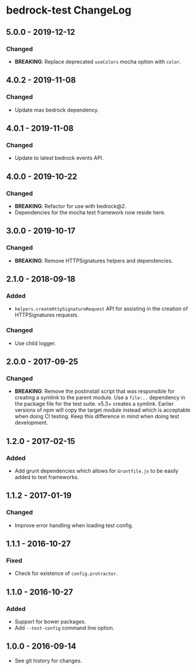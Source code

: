 # bedrock-test ChangeLog

## 5.0.0 - 2019-12-12

### Changed
- **BREAKING**: Replace deprecated `useColors` mocha option with `color`.

## 4.0.2 - 2019-11-08

### Changed
- Update max bedrock dependency.

## 4.0.1 - 2019-11-08

### Changed
- Update to latest bedrock events API.

## 4.0.0 - 2019-10-22

### Changed
- **BREAKING**: Refactor for use with bedrock@2.
- Dependencies for the mocha test framework now reside here.

## 3.0.0 - 2019-10-17

### Changed
- **BREAKING**: Remove HTTPSignatures helpers and dependencies.

## 2.1.0 - 2018-09-18

### Added
- `helpers.createHttpSignatureRequest` API for assisting in the creation of
HTTPSignatures requests.

### Changed
- Use child logger.

## 2.0.0 - 2017-09-25

### Changed
- **BREAKING**: Remove the postinstall script that was responsible for creating
a symlink to the parent module. Use a `file:..` dependency in the package file
for the test suite. v5.3+ creates a symlink. Earlier versions of npm will
copy the target module instead which is acceptable when doing CI testing. Keep
this difference in mind when doing test development.

## 1.2.0 - 2017-02-15

### Added
- Add grunt dependencies which allows for `Gruntfile.js` to be easily added
to test frameworks.

## 1.1.2 - 2017-01-19

### Changed
- Improve error handling when loading test config.

## 1.1.1 - 2016-10-27

### Fixed
- Check for existence of `config.protractor`.

## 1.1.0 - 2016-10-27

### Added
- Support for bower packages.
- Add `--test-config` command line option.

## 1.0.0 - 2016-09-14

- See git history for changes.
